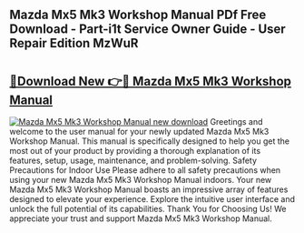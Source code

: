 ## Mazda Mx5 Mk3 Workshop Manual PDf Free Download - Part-i1t Service Owner Guide - User Repair Edition MzWuR

# <h2><a href="http://cf29481.oget.top/?id=Mazda+Mx5+Mk3+Workshop+Manual">🔗Download New 👉🔴 Mazda Mx5 Mk3 Workshop Manual</a></h2>

[![Mazda Mx5 Mk3 Workshop Manual new download](https://i.imgur.com/5g1atiW.png)](http://cf29481.oget.top/?id=Mazda+Mx5+Mk3+Workshop+Manual)
Greetings and welcome to the user manual for your newly updated Mazda Mx5 Mk3 Workshop Manual. This manual is specifically designed to help you get the most out of your product by providing a thorough explanation of its features, setup, usage, maintenance, and problem-solving. Safety Precautions for Indoor Use Please adhere to all safety precautions when using your new Mazda Mx5 Mk3 Workshop Manual indoors. Your new Mazda Mx5 Mk3 Workshop Manual boasts an impressive array of features designed to elevate your experience. Explore the intuitive user interface and unlock the full potential of its capabilities. Thank You for Choosing Us! We appreciate your trust and support Mazda Mx5 Mk3 Workshop Manual.
